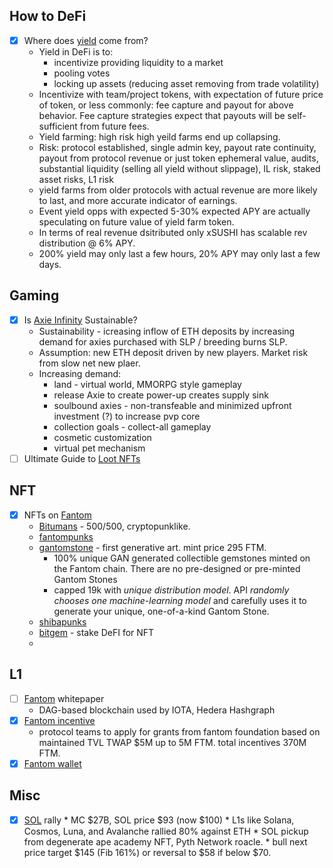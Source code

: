 ## How to DeFi

- [x] Where does [yield](https://threadreaderapp.com/thread/1433477640019750914.html) come from?
   * Yield in DeFi is to:
      * incentivize providing liquidity to a market
      * pooling votes 
      * locking up assets (reducing asset removing from trade volatility)
   * Incentivize with team/project tokens, with expectation of future price of token, or less commonly: fee capture and payout for above behavior. Fee capture strategies expect that payouts will be self-sufficient from future fees. 
   * Yield farming: high risk high yeild farms end up collapsing. 
   * Risk: protocol established, single admin key, payout rate continuity, payout from protocol revenue or just token ephemeral value, audits, substantial liquidity (selling all yield without slippage), IL risk, staked asset risks, L1 risk
   * yield farms from older protocols with actual revenue are more likely to last, and more accurate indicator of earnings. 
   * Event yield opps with expected 5-30% expected APY are actually speculating on future value of yield farm token.
   * In terms of real revenue dsitributed only xSUSHI has scalable rev distribution @ 6% APY. 
   * 200% yield may only last a few hours, 20% APY may only last a few days.  

## Gaming

- [x] Is [Axie Infinity](https://axiepulse.substack.com/p/is-axie-infinity-sustainable) Sustainable?
    *  Sustainability - icreasing inflow of ETH deposits by increasing demand for axies purchased with SLP / breeding burns SLP. 
    *  Assumption: new ETH deposit driven by new players. Market risk from slow net new plaer. 
    *  Increasing demand: 
         *  land - virtual world, MMORPG style gameplay
         *  release Axie to create power-up creates supply sink
         *  soulbound axies - non-transfeable and minimized upfront investment (?) to increase pvp core
         *  collection goals - collect-all gameplay
         *  cosmetic customization
         *  virtual pet mechanism
- [ ] Ultimate Guide to [Loot NFTs](https://dappradar.com/blog/the-ultimate-guide-to-loot-nfts)
## NFT
- [x] NFTs on [Fantom](https://fantom.foundation/blog/nfts-and-the-fantom-enabled-creator-economy/)
   * [Bitumans](https://mint.worldofumans.com/) - 500/500, cryptopunklike. 
   * [fantompunks](https://fantompunks.com/)
   * [gantomstone](https://gantomst.one/) - first generative art. mint price 295 FTM. 
      * 100% unique GAN generated collectible gemstones minted on the Fantom chain. There are no pre-designed or pre-minted Gantom Stones
      * capped 19k with _unique distribution model_. API _randomly chooses one machine-learning model_ and carefully uses it to generate your unique, one-of-a-kind Gantom Stone.  
   * [shibapunks](https://punks.shibafantom.com/)
   * [bitgem](https://bitgem.co/home) - stake DeFI for NFT
   * 
 ## L1

- [ ] [Fantom](https://fantom.foundation/research/wp_fantom_v1.6.pdf) whitepaper
    * DAG-based blockchain used by IOTA, Hedera Hashgraph
- [x] [Fantom incentive](https://fantom.foundation/blog/announcing-370m-ftm-incentive-program/)
    * protocol teams to apply for grants from fantom foundation based on maintained TVL TWAP $5M up to 5M FTM. total incentives 370M FTM.
- [x] [Fantom wallet](https://pwawallet.fantom.network/#/account/0xC4eAe09eAa3599c1Bfb23D40C9e18E004567B627/)
## Misc

- [x] [SOL](https://www.coindesk.com/markets/2021/08/29/solana-boosted-by-move-into-nfts-enters-list-of-top-10-cryptocurrencies-by-market-cap/) rally
      * MC $27B, SOL price $93 (now $100)
      * L1s like Solana, Cosmos, Luna, and Avalanche rallied 80% against ETH
      * SOL pickup from degenerate ape academy NFT, Pyth Network roacle. 
      * bull next price target $145 (Fib 161%) or reversal to $58 if below $70.
